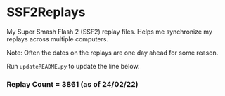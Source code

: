 # SSF2Replays
My Super Smash Flash 2 (SSF2) replay files.
Helps me synchronize my replays across multiple computers.

Note: Often the dates on the replays are one day ahead for some reason.

Run `updateREADME.py` to update the line below.

### Replay Count = 3861 (as of 24/02/22)

